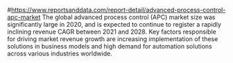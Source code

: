 #https://www.reportsanddata.com/report-detail/advanced-process-control-apc-market
The global advanced process control (APC) market size was significantly large in 2020, and is expected to continue to register a rapidly inclining revenue CAGR between 2021 and 2028. Key factors responsible for driving market revenue growth are increasing implementation of these solutions in business models and high demand for automation solutions across various industries worldwide.
